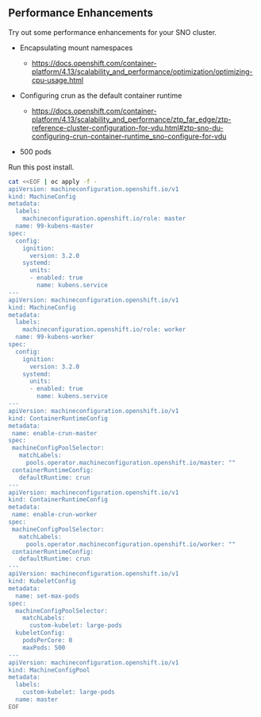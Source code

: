 ## Performance Enhancements

Try out some performance enhancements for your SNO cluster.

- Encapsulating mount namespaces
  - https://docs.openshift.com/container-platform/4.13/scalability_and_performance/optimization/optimizing-cpu-usage.html

- Configuring crun as the default container runtime
  - https://docs.openshift.com/container-platform/4.13/scalability_and_performance/ztp_far_edge/ztp-reference-cluster-configuration-for-vdu.html#ztp-sno-du-configuring-crun-container-runtime_sno-configure-for-vdu

- 500 pods

Run this post install.

```bash
cat <<EOF | oc apply -f -
apiVersion: machineconfiguration.openshift.io/v1
kind: MachineConfig
metadata:
  labels:
    machineconfiguration.openshift.io/role: master
  name: 99-kubens-master
spec:
  config:
    ignition:
      version: 3.2.0
    systemd:
      units:
      - enabled: true
        name: kubens.service
---
apiVersion: machineconfiguration.openshift.io/v1
kind: MachineConfig
metadata:
  labels:
    machineconfiguration.openshift.io/role: worker
  name: 99-kubens-worker
spec:
  config:
    ignition:
      version: 3.2.0
    systemd:
      units:
      - enabled: true
        name: kubens.service
---
apiVersion: machineconfiguration.openshift.io/v1
kind: ContainerRuntimeConfig
metadata:
 name: enable-crun-master
spec:
 machineConfigPoolSelector:
   matchLabels:
     pools.operator.machineconfiguration.openshift.io/master: ""
 containerRuntimeConfig:
   defaultRuntime: crun
---
apiVersion: machineconfiguration.openshift.io/v1
kind: ContainerRuntimeConfig
metadata:
 name: enable-crun-worker
spec:
 machineConfigPoolSelector:
   matchLabels:
     pools.operator.machineconfiguration.openshift.io/worker: ""
 containerRuntimeConfig:
   defaultRuntime: crun
---
apiVersion: machineconfiguration.openshift.io/v1
kind: KubeletConfig
metadata:
  name: set-max-pods
spec:
  machineConfigPoolSelector:
    matchLabels:
      custom-kubelet: large-pods
  kubeletConfig:
    podsPerCore: 0
    maxPods: 500
---
apiVersion: machineconfiguration.openshift.io/v1
kind: MachineConfigPool
metadata:
  labels:
    custom-kubelet: large-pods
  name: master
EOF
```